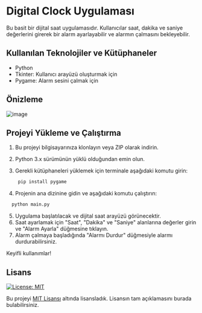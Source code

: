 # Digital Clock Uygulaması

Bu basit bir dijital saat uygulamasıdır. Kullanıcılar saat, dakika ve saniye değerlerini girerek bir alarm ayarlayabilir ve alarmın çalmasını bekleyebilir.

## Kullanılan Teknolojiler ve Kütüphaneler
- Python
- Tkinter: Kullanıcı arayüzü oluşturmak için
- Pygame: Alarm sesini çalmak için

## Önizleme

![image](https://github.com/ugurcomptech/dijital-clock/assets/133202238/a57392ab-1128-4f7f-a5dc-265fee9c71d5)


## Projeyi Yükleme ve Çalıştırma

1. Bu projeyi bilgisayarınıza klonlayın veya ZIP olarak indirin.
2. Python 3.x sürümünün yüklü olduğundan emin olun.
3. Gerekli kütüphaneleri yüklemek için terminale aşağıdaki komutu girin:
  
   ```python
    pip install pygame
    ```

4. Projenin ana dizinine gidin ve aşağıdaki komutu çalıştırın:
 
  ```python
    python main.py
  ```


5. Uygulama başlatılacak ve dijital saat arayüzü görünecektir.
6. Saat ayarlamak için "Saat", "Dakika" ve "Saniye" alanlarına değerler girin ve "Alarm Ayarla" düğmesine tıklayın.
7. Alarm çalmaya başladığında "Alarmı Durdur" düğmesiyle alarmı durdurabilirsiniz.

Keyifli kullanımlar!

## Lisans

[![License: MIT](https://img.shields.io/badge/License-MIT-yellow.svg)](https://opensource.org/licenses/MIT)

Bu projeyi [MIT Lisansı](https://opensource.org/licenses/MIT) altında lisansladık. Lisansın tam açıklamasını burada bulabilirsiniz.
